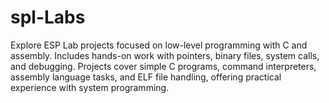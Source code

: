# spl-Labs
Explore ESP Lab projects focused on low-level programming with C and assembly. Includes hands-on work with pointers, binary files, system calls, and debugging. Projects cover simple C programs, command interpreters, assembly language tasks, and ELF file handling, offering practical experience with system programming.
